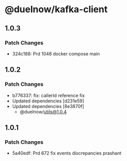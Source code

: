 # @duelnow/kafka-client

## 1.0.3

### Patch Changes

- 324c188: Prd 1048 docker compose main

## 1.0.2

### Patch Changes

- b776337: fix: callerId reference fix
- Updated dependencies [d231e59]
- Updated dependencies [8e3870f]
  - @duelnow/utils@1.0.4

## 1.0.1

### Patch Changes

- 5a40edf: Prd 672 fix events discrepancies prashant
